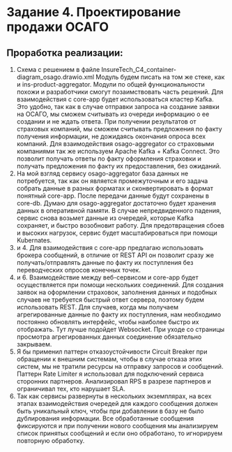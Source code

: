 # Задание 4. Проектирование продажи ОСАГО

## Проработка реализации:

1. Схема с решением в файле InsureTech_C4_сontainer-diagram_osago.drawio.xml 
Модуль будем писать на том же стеке, как и ins-product-aggregator. Модули по общей функциональности похожи и разработчики смогут позаимствовать часть решений. Для взаимодействия с core-app будет использоваться кластер Kafka. Это удобно, так как в случае отправки запроса на создание заявки на ОСАГО, мы сможем считывать из очереди информацию о ее создании и не ждать ответа. При получении результатов от страховых компаний, мы сможем считывать предложения по факту получения информации, не дожидаясь окончания опроса всех компаний. 
Для взаимодействия osago-aggregator со страховыми компаниями так же используем Apache Kafka + Kafka Connect. Это позволит получать ответы по факту оформления страховки и получать предложения по факту их предоставления, без ожиданий.
2. На мой взгляд сервису osago-aggregator база данных не потребуется, так как он является промежуточным и его задача собрать данные в разных форматах и сконвертировать в формат понятный core-app. После передачи данные будут сохранены в core-db. Думаю для osago-aggregator достаточно будет хранения данных в оперативной памяти. В случае непредвиденного падения, сервис снова возьмет данные из очередей, которые Kafka сохраняет, и быстро возобновит работу. Для предотвращения сбоев и высоких нагрузок, сервис будет масштабироваться при помощи Kubernates.
3. и 4. Для взаимодействия с core-app предлагаю использовать брокера сообщений, в отличие от REST API он позволит сразу же получать/отправлять данные по факту их поступления без переводческих опросов конечных точек.
5. и 6. Взаимодействие между веб-сервисом и core-app будет осуществляется при помощи нескольких соединений. Для создания заявок на оформлении страховок, заполнения данных и подобных случаев не требуется быстрый ответ сервера, поэтому будем использовать REST. Для случаев, когда мы получаем агрегированные данные по факту их поступления, нам необходимо постоянно обновлять интерфейс, чтобы наиболее быстро их отображать. Тут лучше подойдет Websocket. При уходе со страницы просмотра агрегированных данных соединение обязательно закрываем.
7. Я бы применил паттерн отказоустойчивости Circuit Breaker при обращении к внешним системам, чтобы в случае отказа этих систем, мы не тратили ресурсы на отправку запросов и сообщений. Паттерн Rate Limiter я использовал для подключений сервиса сторонних партнеров. Анализировал RPS в разрезе партнеров и ограничивал тех, кто нарушает SLA.
8. Так как сервисы развернуты в нескольких экземплярах, на всех этапах взаимодействия очередей для каждого сообщения должен быть уникальный ключ, чтобы при добавлении в базу не было дублирования информации. Все обработанные сообщения фиксируются и при получении нового сообщения мы анализируем список принятых сообщений и если оно обработано, то игнорируем повторную обработку. 
